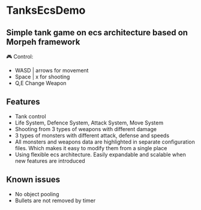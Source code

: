 # TanksEcsDemo
## Simple tank game on ecs architecture based on Morpeh framework

🎮 Сontrol:
- WASD | arrows for movement
- Space | x for shooting
- Q,E   Change Weapon

##  Features
- Tank control
- Life System, Defence System, Attack System, Move System
- Shooting from 3 types of weapons with different damage
- 3 types of monsters with different attack, defense and speeds
- All monsters and weapons data are highlighted in separate configuration files. Which makes it easy to modify them from a single place
- Using flexible eсs architecture. Easily expandable and scalable when new features are introduced 


##  Known issues
- No object pooling
- Bullets are not removed by timer
